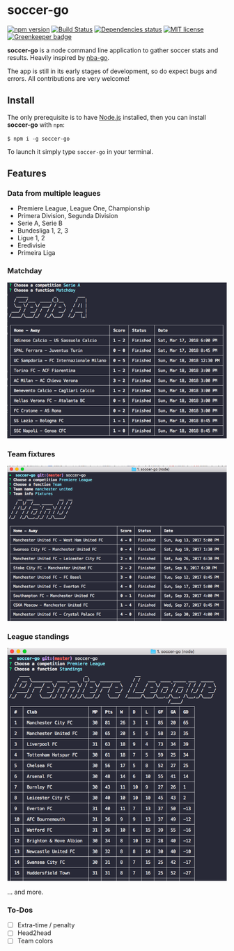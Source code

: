 # soccer-go

[![npm version](https://badge.fury.io/js/soccer-go.svg)](https://badge.fury.io/js/soccer-go)
[![Build Status](https://travis-ci.org/acifani/soccer-go.svg?branch=master)](https://travis-ci.org/acifani/soccer-go)
[![Dependencies status](https://david-dm.org/acifani/soccer-go.svg)](https://david-dm.org)
[![MIT license](http://img.shields.io/badge/license-MIT-brightgreen.svg)](http://opensource.org/licenses/MIT)
[![Greenkeeper badge](https://badges.greenkeeper.io/acifani/soccer-go.svg)](https://greenkeeper.io/)

**soccer-go** is a node command line application to gather soccer stats and results. Heavily inspired by [nba-go](https://github.com/xxhomey19/nba-go).

The app is still in its early stages of development, so do expect bugs and errors. All contributions are very welcome!

## Install

The only prerequisite is to have [Node.js](https://nodejs.org/en/) installed, then you can install **soccer-go** with `npm`:

`$ npm i -g soccer-go`

To launch it simply type `soccer-go` in your terminal.

## Features

### Data from multiple leagues

- Premiere League, League One, Championship
- Primera Division, Segunda Division
- Serie A, Serie B
- Bundesliga 1, 2, 3
- Ligue 1, 2
- Eredivisie
- Primeira Liga

### Matchday

![Matchday](https://raw.githubusercontent.com/acifani/soccer-go/master/matchday.png)

### Team fixtures

![Fixtures](https://raw.githubusercontent.com/acifani/soccer-go/master/fixtures.png)

### League standings

![Standings](https://raw.githubusercontent.com/acifani/soccer-go/master/standings.png)

... and more.

### To-Dos

- [ ] Extra-time / penalty
- [ ] Head2head
- [ ] Team colors
